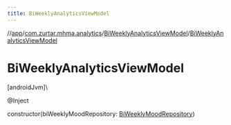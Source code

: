 ```yaml
---
title: BiWeeklyAnalyticsViewModel
---
```

//[app](../../../index.html)/[com.zurtar.mhma.analytics](../index.html)/[BiWeeklyAnalyticsViewModel](index.html)/[BiWeeklyAnalyticsViewModel](-bi-weekly-analytics-view-model.html)



# BiWeeklyAnalyticsViewModel



[androidJvm]\




@Inject



constructor(biWeeklyMoodRepository: [BiWeeklyMoodRepository](../../com.zurtar.mhma.data/-bi-weekly-mood-repository/index.html))



